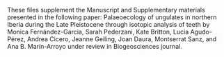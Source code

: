 These files supplement the Manuscript and Supplementary materials presented in the following paper: Palaeoecology of ungulates in northern Iberia during the Late Pleistocene through isotopic analysis of teeth
by Monica Fernández-Garcia, Sarah Pederzani, Kate Britton, Lucia Agudo-Pérez, Andrea Cicero, Jeanne Geiling, Joan Daura, Montserrat Sanz, and Ana B. Marín-Arroyo under review in Biogeosciences journal.

